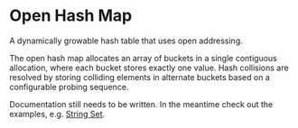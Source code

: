 # Open Hash Map

A dynamically growable hash table that uses open addressing.

The open hash map allocates an array of buckets in a single contiguous allocation, where each bucket stores exactly one value. Hash collisions are resolved by storing colliding elements in alternate buckets based on a configurable probing sequence.

Documentation still needs to be written. In the meantime check out the examples, e.g. [String Set](../../../examples/pottery/string_set/).
